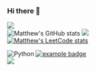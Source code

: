 ### Hi there 👋

![](http://github-profile-summary-cards.vercel.app/api/cards/profile-details?username=Matthew-HMS&theme=radical)\
![Matthew's GitHub stats](https://github-readme-stats.vercel.app/api?username=Matthew-HMS&show_icons=true&theme=dracula)
![](http://github-profile-summary-cards.vercel.app/api/cards/repos-per-language?username=Matthew-HMS&theme=dracula)\
[![Matthew's LeetCode stats](https://leetcode-stats-six.vercel.app/?username=imsho&theme=dark)](https://github.com/imsho/leetcode-stats)


![Python](https://img.shields.io/badge/python-3670A0?style=for-the-badge&logo=python&logoColor=ffdd54)
 <a href="#">
    <img src="help/badge1.svg" alt="example badge" style="vertical-align:top margin:6px 4px">
  </a>  
![](https://komarev.com/ghpvc/?username=Matthew-HMS&color=blueviolet&style=plastic&label=Views)


<!--
**Matthew-HMS/Matthew-HMS** is a ✨ _special_ ✨ repository because its `README.md` (this file) appears on your GitHub profile.

Here are some ideas to get you started:

- 🔭 I’m currently working on ...
- 🌱 I’m currently learning ...
- 👯 I’m looking to collaborate on ...
- 🤔 I’m looking for help with ...
- 💬 Ask me about ...
- 📫 How to reach me: ...
- 😄 Pronouns: ...
- ⚡ Fun fact: ...
-->
